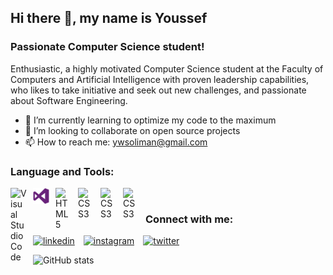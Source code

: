 ## Hi there 👋, my name is Youssef
### Passionate Computer Science student!
Enthusiastic, a highly motivated Computer Science student at the Faculty of Computers and Artificial Intelligence with proven leadership capabilities, who likes to take initiative and seek out new challenges, and passionate about Software Engineering.

- 🌱 I’m currently learning to optimize my code to the maximum 
- 👯 I’m looking to collaborate on open source projects 
- 📫 How to reach me: ywsoliman@gmail.com

### Language and Tools:
<img align="left" alt="Visual Studio Code" width="26px" src="https://cdn.jsdelivr.net/gh/devicons/devicon/icons/vscode/vscode-original.svg" style="padding-right:10px;" />
<img align="left" alt="Visual Studio Code" width="26px" src="https://raw.githubusercontent.com/devicons/devicon/1119b9f84c0290e0f0b38982099a2bd027a48bf1/icons/visualstudio/visualstudio-plain.svg" style="padding-right:10px;" />
<img align="left" alt="HTML5" width="26px" src="https://cdn.jsdelivr.net/gh/devicons/devicon/icons/html5/html5-original.svg" style="padding-right:10px;" />
<img align="left" alt="CSS3" width="26px" src="https://cdn.jsdelivr.net/gh/devicons/devicon/icons/css3/css3-original.svg" style="padding-right:10px;" />
<img align="left" alt="CSS3" width="26px" src="https://cdn.jsdelivr.net/gh/devicons/devicon/icons/cplusplus/cplusplus-original.svg" style="padding-right:10px;" />
<img align="left" alt="CSS3" width="26px" src="https://cdn.jsdelivr.net/gh/devicons/devicon/icons/java/java-original.svg" style="padding-right:10px;" />

<br />

### Connect with me:
[<img src='https://cdn.jsdelivr.net/npm/simple-icons@3.0.1/icons/linkedin.svg' alt='linkedin' width='26' style="padding-right:10px;">](https://www.linkedin.com/in/ywsoliman/)
[<img src='https://cdn.jsdelivr.net/npm/simple-icons@3.0.1/icons/instagram.svg' alt='instagram' width='26' style="padding-right:10px;">](https://www.instagram.com/ywsoliman/)
[<img src='https://cdn.jsdelivr.net/npm/simple-icons@3.0.1/icons/twitter.svg' alt='twitter' width='26' style="padding-right:10px;">](https://twitter.com/ywsoliman)  

![GitHub stats](https://github-readme-stats.vercel.app/api?username=ywsoliman&show_icons=true)  